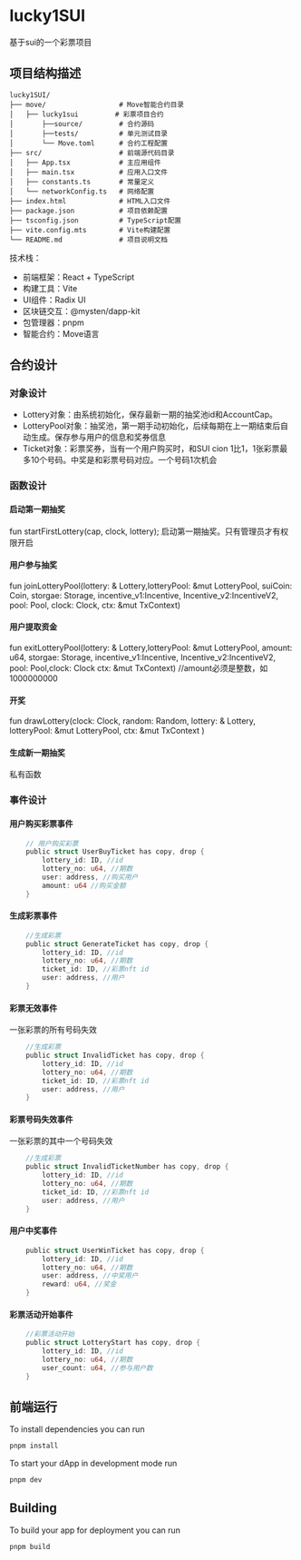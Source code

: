 # lucky1SUI
基于sui的一个彩票项目

## 项目结构描述

```
lucky1SUI/
├── move/                  # Move智能合约目录
│   ├── lucky1sui         # 彩票项目合约
│       ├──source/         # 合约源码
│       ├──tests/          # 单元测试目录
│       └── Move.toml      # 合约工程配置
├── src/                   # 前端源代码目录
│   ├── App.tsx            # 主应用组件
│   ├── main.tsx           # 应用入口文件
│   ├── constants.ts       # 常量定义
│   └── networkConfig.ts   # 网络配置
├── index.html             # HTML入口文件
├── package.json           # 项目依赖配置
├── tsconfig.json          # TypeScript配置
├── vite.config.mts        # Vite构建配置
└── README.md              # 项目说明文档
```

技术栈：
- 前端框架：React + TypeScript
- 构建工具：Vite
- UI组件：Radix UI
- 区块链交互：@mysten/dapp-kit
- 包管理器：pnpm
- 智能合约：Move语言

## 合约设计
### 对象设计
- Lottery对象：由系统初始化，保存最新一期的抽奖池id和AccountCap。
- LotteryPool对象：抽奖池，第一期手动初始化，后续每期在上一期结束后自动生成。保存参与用户的信息和奖券信息
- Ticket对象：彩票奖券，当有一个用户购买时，和SUI cion 1比1，1张彩票最多10个号码。中奖是和彩票号码对应。一个号码1次机会
### 函数设计
#### 启动第一期抽奖
fun startFirstLottery(cap, clock, lottery);
启动第一期抽奖。只有管理员才有权限开启

#### 用户参与抽奖
fun joinLotteryPool(lottery: & Lottery,lotteryPool: &mut LotteryPool, suiCoin: Coin<sui>, storgae: Storage, incentive_v1:Incentive, Incentive_v2:IncentiveV2, pool: Pool, clock: Clock, ctx: &mut TxContext)

#### 用户提取资金
fun exitLotteryPool(lottery: & Lottery,lotteryPool: &mut LotteryPool, amount: u64, storgae: Storage, incentive_v1:Incentive, Incentive_v2:IncentiveV2, pool: Pool,clock: Clock ctx: &mut TxContext)
//amount必须是整数，如1000000000

#### 开奖
fun drawLottery(clock: Clock, random: Random, lottery: & Lottery, lotteryPool: &mut LotteryPool, ctx: &mut TxContext )

#### 生成新一期抽奖
私有函数

### 事件设计
#### 用户购买彩票事件
```rust
    // 用户购买彩票
    public struct UserBuyTicket has copy, drop {
        lottery_id: ID, //id
        lottery_no: u64, //期数
        user: address, //购买用户
        amount: u64 //购买金额
    }
```
#### 生成彩票事件
```rust
    //生成彩票
    public struct GenerateTicket has copy, drop {
        lottery_id: ID, //id
        lottery_no: u64, //期数
        ticket_id: ID, //彩票nft id
        user: address, //用户
    }
```
#### 彩票无效事件
一张彩票的所有号码失效
```rust
    //生成彩票
    public struct InvalidTicket has copy, drop {
        lottery_id: ID, //id
        lottery_no: u64, //期数
        ticket_id: ID, //彩票nft id
        user: address, //用户
    }
```

#### 彩票号码失效事件
一张彩票的其中一个号码失效
```rust
    //生成彩票
    public struct InvalidTicketNumber has copy, drop {
        lottery_id: ID, //id
        lottery_no: u64, //期数
        ticket_id: ID, //彩票nft id
        user: address, //用户
    }
```

#### 用户中奖事件
```rust
    public struct UserWinTicket has copy, drop {
        lottery_id: ID, //id
        lottery_no: u64, //期数
        user: address, //中奖用户
        reward: u64, //奖金
    }
```

#### 彩票活动开始事件
```rust
    //彩票活动开始
    public struct LotteryStart has copy, drop {
        lottery_id: ID, //id
        lottery_no: u64, //期数
        user_count: u64, //参与用户数
    }
```

## 前端运行

To install dependencies you can run

```bash
pnpm install
```

To start your dApp in development mode run

```bash
pnpm dev
```

## Building

To build your app for deployment you can run

```bash
pnpm build
```
